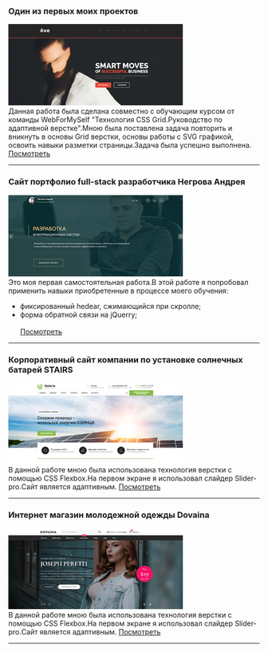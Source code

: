 ### Один из первых моих проектов

![mountains](exe/img/exe-github.png "privew")                    
Данная работа была сделана совместно с обучающим курсом от команды WebForMySelf "Технология CSS Grid.Руководство по адаптивной верстке".Мною была поставлена задача повторить и вникнуть в основы Grid верстки, основы работы с SVG графикой, освоить навыки разметки страницы.Задача была успешно выполнена.
[Посмотреть](https://kostasnegrov.github.io/exe/build "Описание")

---

### Сайт портфолио full-stack разработчика Негрова Андрея

![mountains](resumeNA/images/photo_github.png "privew")                    
Это моя первая самостоятельная работа.В этой работе я попробовал применить навыки приобретенные в процессе моего обучения:
* фиксированный hedear, сжимающийся при скролле;
* форма обратной связи на jQuerry;<br><br>
[Посмотреть](https://kostasnegrov.github.io/resumeNA/ "Описание")

---

### Корпоративный сайт компании по установке солнечных батарей STAIRS

![mountains](solaris/build/images/screen.png "privew")                     
В данной работе мною была использована технология верстки с помощью CSS Flexbox.На первом экране я использовал слайдер Slider-pro.Сайт является адаптивным.
[Посмотреть](https://kostasnegrov.github.io/solaris/build "Описание")

---

### Интернет магазин молодежной одежды Dovaina

![mountains](dovaina/build/images/divaina-github.png "privew")                     
В данной работе мною была использована технология верстки с помощью CSS Flexbox.На первом экране я использовал слайдер Slider-pro.Сайт является адаптивным.
[Посмотреть](https://kostasnegrov.github.io/dovaina/build "Описание")

---

